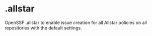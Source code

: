 # .allstar
OpenSSF .allstar to enable issue creation for all Allstar policies on all repositories with the default settings.
